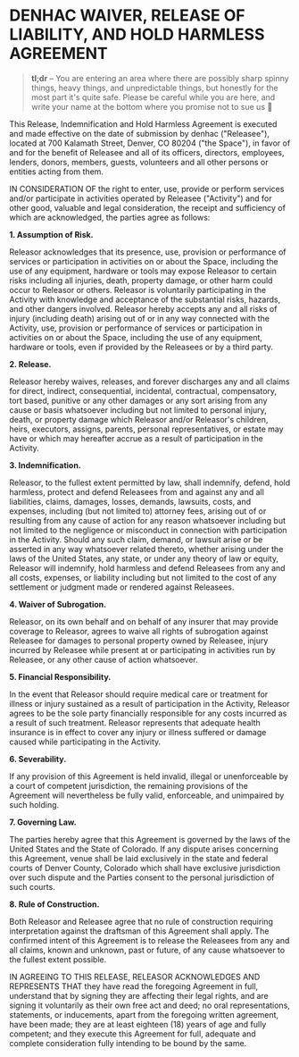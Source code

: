 # DENHAC WAIVER, RELEASE OF LIABILITY, AND HOLD HARMLESS AGREEMENT

> **tl;dr** – You are entering an area where there are possibly sharp spinny things, heavy things, and unpredictable things, but honestly for the most part it's quite safe. Please be careful while you are here, and write your name at the bottom where you promise not to sue us 🙂

This Release, Indemnification and Hold Harmless Agreement is executed and made effective on the date of submission by denhac ("Releasee"), located at 700 Kalamath Street, Denver, CO 80204 ("the Space"), in favor of and for the benefit of Releasee and all of its officers, directors, employees, lenders, donors, members, guests, volunteers and all other persons or entities acting from them.

IN CONSIDERATION OF the right to enter, use, provide or perform services and/or participate in activities operated by Releasee ("Activity") and for other good, valuable and legal consideration, the receipt and sufficiency of which are acknowledged, the parties agree as follows:

**1. Assumption of Risk.**

Releasor acknowledges that its presence, use, provision or performance of services or participation in activities on or about the Space, including the use of any equipment, hardware or tools may expose Releasor to certain risks including all injuries, death, property damage, or other harm could occur to Releasor or others. Releasor is voluntarily participating in the Activity with knowledge and acceptance of the substantial risks, hazards, and other dangers involved. Releasor hereby accepts any and all risks of injury (including death) arising out of or in any way connected with the Activity, use, provision or performance of services or participation in activities on or about the Space, including the use of any equipment, hardware or tools, even if provided by the Releasees or by a third party.

**2. Release.**

Releasor hereby waives, releases, and forever discharges any and all claims for direct, indirect, consequential, incidental, contractual, compensatory, tort based, punitive or any other damages or any sort arising from any cause or basis whatsoever including but not limited to personal injury, death, or property damage which Releasor and/or Releasor's children, heirs, executors, assigns, parents, personal representatives, or estate may have or which may hereafter accrue as a result of participation in the Activity.

**3. Indemnification.**

Releasor, to the fullest extent permitted by law, shall indemnify, defend, hold harmless, protect and defend Releasees from and against any and all liabilities, claims, damages, losses, demands, lawsuits, costs, and expenses, including (but not limited to) attorney fees, arising out of or resulting from any cause of action for any reason whatsoever including but not limited to the negligence or misconduct in connection with participation in the Activity. Should any such claim, demand, or lawsuit arise or be asserted in any way whatsoever related thereto, whether arising under the laws of the United States, any state, or under any theory of law or equity, Releasor will indemnify, hold harmless and defend Releasees from any and all costs, expenses, or liability including but not limited to the cost of any settlement or judgment made or rendered against Releasees.

**4. Waiver of Subrogation.**

Releasor, on its own behalf and on behalf of any insurer that may provide coverage to Releasor, agrees to waive all rights of subrogation against Releasee for damages to personal property owned by Releasee, injury incurred by Releasee while present at or participating in activities run by Releasee, or any other cause of action whatsoever.

**5. Financial Responsibility.**

In the event that Releasor should require medical care or treatment for illness or injury sustained as a result of participation in the Activity, Releasor agrees to be the sole party financially responsible for any costs incurred as a result of such treatment. Releasor represents that adequate health insurance is in effect to cover any injury or illness suffered or damage caused while participating in the Activity.

**6. Severability.**

If any provision of this Agreement is held invalid, illegal or unenforceable by a court of competent jurisdiction, the remaining provisions of the Agreement will nevertheless be fully valid, enforceable, and unimpaired by such holding.

**7. Governing Law.**

The parties hereby agree that this Agreement is governed by the laws of the United States and the State of Colorado. If any dispute arises concerning this Agreement, venue shall be laid exclusively in the state and federal courts of Denver County, Colorado which shall have exclusive jurisdiction over such dispute and the Parties consent to the personal jurisdiction of such courts.

**8. Rule of Construction.**

Both Releasor and Releasee agree that no rule of construction requiring interpretation against the draftsman of this Agreement shall apply. The confirmed intent of this Agreement is to release the Releasees from any and all claims, known and unknown, past or future, of any cause whatsoever to the fullest extent possible.

IN AGREEING TO THIS RELEASE, RELEASOR ACKNOWLEDGES AND REPRESENTS THAT they have read the foregoing Agreement in full, understand that by signing they are affecting their legal rights, and are signing it voluntarily as their own free act and deed; no oral representations, statements, or inducements, apart from the foregoing written agreement, have been made; they are at least eighteen (18) years of age and fully competent; and they execute this Agreement for full, adequate and complete consideration fully intending to be bound by the same.